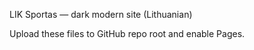 LIK Sportas — dark modern site (Lithuanian)

Upload these files to GitHub repo root and enable Pages.